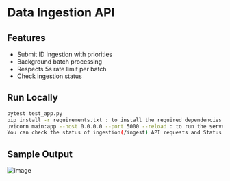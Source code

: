 # Data Ingestion API

## Features
- Submit ID ingestion with priorities 
- Background batch processing
- Respects 5s rate limit per batch
- Check ingestion status

## Run Locally

```bash
pytest test_app.py 
pip install -r requirements.txt : to install the required dependencies
uvicorn main:app --host 0.0.0.0 --port 5000 --reload : to run the server of FastAPI App
You can check the status of ingestion(/ingest) API requests and Status API (/status/<ingestion_id>) requests using tools like Postman or FastAPI Swagger UI
```

## Sample Output
![image](https://github.com/user-attachments/assets/a763db74-69b5-48dd-a6eb-676e766437b7)
